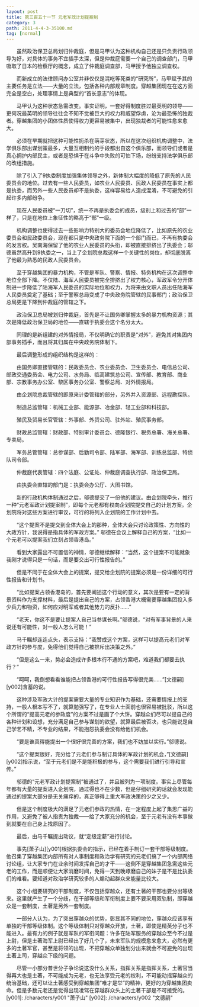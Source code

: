 ```yaml
---
layout: post
title: 第三百五十一节 元老军政计划提案制
category: 3
path: 2011-4-4-3-35100.md
tag: [normal]
---
```


　　虽然政治保卫总局划归仲裁庭，但是马甲认为这种机构自己还是只负责行政领导为好，对具体的事务不宜插手太深，但是仲裁庭需要一个自己的调查部门，马甲吸取了日本的检察厅的概念，成立了仲裁庭调查部，马甲授予他独立调查权。

　　而新成立的法律顾问办公室并非仅仅是混吃等死类的“研究所”，马甲赋予其的主要任务是立法——大量的立法，包括各种内部规章制度。穿越集团现在在这方面完全是空白，处理事情上是典型的“首长意志”的体现。

　　马甲认为这种状态急需改变。事实证明，一套好得制度胜过最英明的领导——更何况最英明的领导往往会不知不觉被巨大的权力和威望俘虏，沦为最恐怖的独裁者。穿越集团的小团体性质使得权力更容易被集中，出现独裁者的可能性愈来愈大。

　　必须在早期就把这种可能性扼杀在萌芽状态，所以在这次组织机构调整中，法学俱乐部出谋划策最多，大量互相制约的手段都出自这个俱乐部，而领导们或者是真心拥护内部民主，或者是恐惧于在斗争中失败的可怕下场，纷纷支持法学俱乐部的改组措施。

　　除了引入了9执委制度加强集体领导之外，新体制大幅度的降低了原先的人民委员会的地位。过去有一些人民委员，如农业人民委员、民政人民委员在事实上都是执委，而另外一些人民委员却不是执委，这样容易给人造成混淆，不可避免的引起许多内部纷争。

　　现在人民委员被“一刀切”，统一不再是执委会的成员，级别上和过去的“部”一样了，只是在地位上象征性的略高于“部”一级。

　　机构调整也使得过去一些影响力特别大的委员会地位降低了，比如原先的农业委员会和民政委员会，现在都只是中央政务院下面的一个部门而已，不再有执委会的发言权。吴南海保留了他的农业人民委员的头衔，却被直接排挤出了执委会；邬德虽然高升到9执委之一，当上了企划院总裁这样一个关键性的岗位，却彻底脱离了他最为熟悉的民政人民委员会。

　　至于穿越集团的暴力机构，不管是军队、警察、情报、特务机构在这次调整中地位全部下降。不仅陆、海军人民委员被完全排挤出了权力核心，军政军令分开体制进一步降低了陆海军人民委员的实际地位和权力，为将来由文职人员出任陆海军人民委员奠定了基础；至于警察总局变成了中央政务院管辖的民事部门；政治保卫总局更是下降到仲裁庭的管辖之下。

　　政治保卫总局被划归仲裁庭，首先是不让国务卿掌握太多的暴力机构资源；其次是降低政治保卫局的地位——直辖于执委会这个名分太大。

　　同理的是新组建的对外情报局，不仅明确它的职责是“对外”，避免其对集团内部事务插手，而且将其归属在中央政务院体制下。

　　最后调整形成的组织结构是这样的：

　　由国务卿直接管辖的：民政委员会、农业委员会、卫生委员会、电信总公司、邮政交通委员会、电力公司、水务局、临高建筑总公司、宣传部、教育部、商业部、宗教事务办公室、黎区事务办公室、警察总局、对外情报局。

　　由企划院总裁管辖的即原来计委管辖的部分，另外并入资源部、远程勘探队。

　　制造总监管辖：机械工业部、能源部、冶金部、轻工业部和科技部。

　　殖民及贸易长官管辖：外事部、外贸公司、驻外站、殖民事务部。

　　财政总监管辖：财政部、特别审计委员会、德隆银行、税务总署、海关总署、专卖局。

　　军务总管管辖：总参谋部、后勤司令部、陆军部、海军部、训练总监部、特侦队司令部。

　　仲裁庭代表管辖：四个法庭、公证处、仲裁庭调查执行部、政治保卫局。

　　由执委会直辖的部门是：执委会办公厅、大图书馆。

　　新的行政机构体制通过之后，邬德提交了一份他的建议。由企划院牵头，推行一种“元老军政计划提案制”，即每个元老都有权向企划院提交自己的计划方案。企划院将对这些方案进行审议，可行的将列入企划院的工作计划中去。

　　“这个提案不是提交到全体大会上的那种，全体大会只讨论政策性、方向性的大政方针，我说得是指具体的军政方案。” 邬德在会议上解释自己的方案，“比如一个元老可以提案我们立刻占领香港岛。”

　　看到大家露出不可置信的神情，邬德继续解释：“当然，这个提案不可能就象我刚才说得只是一句话，而是要交出可行性报告的。”

　　但是不同于在全体大会上的提案，提交给企划院的提案必须是一份详细的可行性报告和计划书。

　　“比如提案占领香港岛的，首先要阐述这个行动的意义，其次是要有一定的背景资料作为支撑材料，最后是提出自己的方案，占领香港大概需要穿越集团投入多少兵力和物资，如何应对明军或者其他势力的反扑……”

　　“老天，你这不是要让提案人自己当参谋长啊。”邬德说，“对有军事背景的人来说还有可能性，对一般人怎么可能！”

　　马千瞩却连连点头，表示支持：“我赞成这个方案，这样可以提高元老们对军政方针的参与度，免得他们觉得自己被排斥出决策之外。”

　　“但是这么一来，势必会造成许多根本行不通的方案吧，难道我们都要去执行？”

　　“呵呵，我倒想看看谁能把占领香港的可行性报告写得很完美……”[文德嗣][y002]含蓄的说。

　　这种涉及军政大计的提案需要大量的专业知识作为基础，还需要情报上的支持，一般人根本写不了，就算勉强写了，在专业人士面前也很容易被批驳，所以这个所谓的“提高元老的参政度”的方案不过是画了个大饼。穿越众们尽可以提自己的各种计划和设想，充分满足自己参与谋划的欲望，就算最后被否决，也只能说是自己学艺不精，不专业的结果，不能抱怨执委会没有给他们机会。

　　“要是谁真得能提出一个很好很完善的方案，我们也不妨加以实行。”邬德说。

　　“这个提案很好，充分给了元老们参与制订具体的军政计划的机会，”[文德嗣][y002]指示说，“至于元老们是不是能积极的参与，这个需要我们进行引导和宣传。”

　　邬德的“元老军政计划提案制”被通过了，并且被列为一项制度。事实上尽管每年都有大量的提案进入企划院，通过得也不在少数，但是仔细研究的话就会发现能通过的提案大部分是无关痛痒的，真正够得上重大军政决策的少之又少。

　　但是这个制度极大的满足了元老们参政的热情，在一定程度上起了集思广益的作用，又避免了被人指责为独裁——给了大家充分的机会，至于元老有没有本事做到就要在自己身上找原因了。

　　最后，由马千瞩提出动议，就“定级定薪”进行讨论。

　　事先[萧子山][y001]根据执委会的指示，已经在着手制订一套干部等级制度。他召集了穿越集团内部所有对人事制度和政治学有研究的元老们搞了一个内部网络讨论组，让大家专门在业余时间发挥自己的才干——这倒不是穿越集团急需这些元老的工作，而是顺便让大家消磨时间，免得一天到晚琢磨自己的妹子是不是比执委们的难看。要知道对政治学研究较多的人煽动起群众来能量比较大。

　　这个小组要研究的干部制度，不仅包括穿越众，还有土著的干部也要分出等级来。这里就产生了一个分歧，在干部等级和军衔制度上要不要采用双轨制，即穿越众是一套制度，土著是另外一套制度。

　　一部分人认为，为了突出穿越众的优势，彰显其不同的地位，穿越众应该享有单独的干部等级体制。这个等级体制只对穿越众开放，土著，即使是精英分子也不能进入。最有力的例子就是军队的军衔问题：许多在陆军服务的穿越众至今不过是上尉，但是土著海军上尉已经出了好几个了，未来军队的规模愈来愈大，必然有更多的土著军官，甚至是将领的出现，不把穿越众单独划分出来就会不可避免的出现土著上司，穿越众下级的问题。

　　尽管一小部分普世分子争论说这没什么关系，指挥关系是指挥关系，土著官当得再大也是土著，不可能成为元老，也无法享受元老的权利，不可能动摇穿越众的统治基础，还可以让土著感受到穿越集团“唯才是举”的精神，更好的为穿越集团卖命。但是多数元老还是觉得出现凌驾在穿越群众头上的土著干部是不可接受的。
[y001]: /characters/y001 "萧子山"
[y002]: /characters/y002 "文德嗣"
